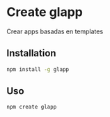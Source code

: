 # Create glapp

Crear apps basadas en templates


## Installation

```bash
npm install -g glapp
```

## Uso

```bash
npm create glapp
```
